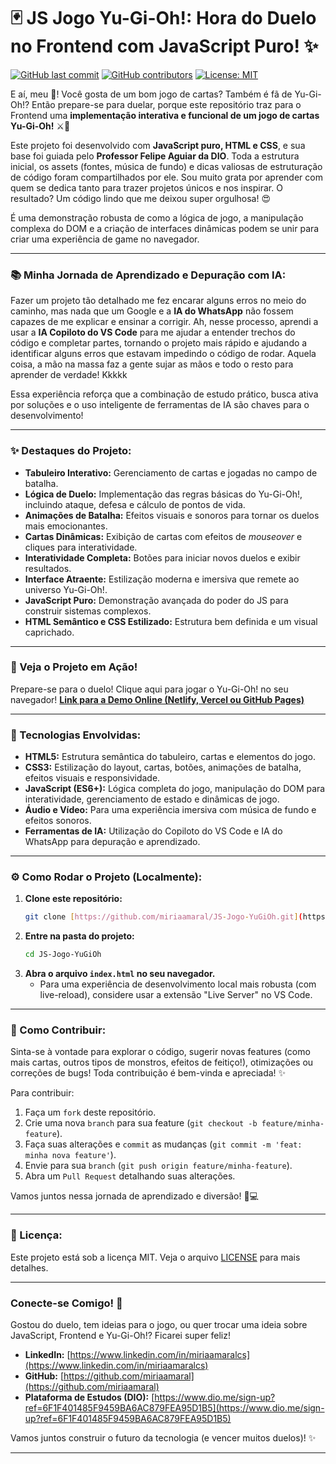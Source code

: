# 🃏 JS Jogo Yu-Gi-Oh!: Hora do Duelo no Frontend com JavaScript Puro! ✨

[![GitHub last commit](https://img.shields.io/github/last-commit/miriaamaral/JS-Jogo-YuGiOh)](https://github.com/miriaamaral/JS-Jogo-YuGiOh/commits/main)
[![GitHub contributors](https://img.shields.io/github/contributors/miriaamaral/JS-Jogo-YuGiOh)](https://github.com/miriaamaral/JS-Jogo-YuGiOh/graphs/contributors)
[![License: MIT](https://img.shields.io/badge/License-MIT-yellow.svg)](https://opensource.org/licenses/MIT)

E aí, meu 🐙! Você gosta de um bom jogo de cartas? Também é fã de Yu-Gi-Oh!? Então prepare-se para duelar, porque este repositório traz para o Frontend uma **implementação interativa e funcional de um jogo de cartas Yu-Gi-Oh!** ⚔️🐉

Este projeto foi desenvolvido com **JavaScript puro, HTML e CSS**, e sua base foi guiada pelo **Professor Felipe Aguiar da DIO**. Toda a estrutura inicial, os assets (fontes, música de fundo) e dicas valiosas de estruturação de código foram compartilhados por ele. Sou muito grata por aprender com quem se dedica tanto para trazer projetos únicos e nos inspirar. O resultado? Um código lindo que me deixou super orgulhosa! 😍

É uma demonstração robusta de como a lógica de jogo, a manipulação complexa do DOM e a criação de interfaces dinâmicas podem se unir para criar uma experiência de game no navegador.

---

### **📚 Minha Jornada de Aprendizado e Depuração com IA:**

Fazer um projeto tão detalhado me fez encarar alguns erros no meio do caminho, mas nada que um Google e a **IA do WhatsApp** não fossem capazes de me explicar e ensinar a corrigir. Ah, nesse processo, aprendi a usar a **IA Copiloto do VS Code** para me ajudar a entender trechos do código e completar partes, tornando o projeto mais rápido e ajudando a identificar alguns erros que estavam impedindo o código de rodar. Aquela coisa, a mão na massa faz a gente sujar as mãos e todo o resto para aprender de verdade! Kkkkk

Essa experiência reforça que a combinação de estudo prático, busca ativa por soluções e o uso inteligente de ferramentas de IA são chaves para o desenvolvimento!

---

### **✨ Destaques do Projeto:**

* **Tabuleiro Interativo:** Gerenciamento de cartas e jogadas no campo de batalha.
* **Lógica de Duelo:** Implementação das regras básicas do Yu-Gi-Oh!, incluindo ataque, defesa e cálculo de pontos de vida.
* **Animações de Batalha:** Efeitos visuais e sonoros para tornar os duelos mais emocionantes.
* **Cartas Dinâmicas:** Exibição de cartas com efeitos de *mouseover* e cliques para interatividade.
* **Interatividade Completa:** Botões para iniciar novos duelos e exibir resultados.
* **Interface Atraente:** Estilização moderna e imersiva que remete ao universo Yu-Gi-Oh!.
* **JavaScript Puro:** Demonstração avançada do poder do JS para construir sistemas complexos.
* **HTML Semântico e CSS Estilizado:** Estrutura bem definida e um visual caprichado.

---

### **🎥 Veja o Projeto em Ação!**

Prepare-se para o duelo! Clique aqui para jogar o Yu-Gi-Oh! no seu navegador!
[**Link para a Demo Online (Netlify, Vercel ou GitHub Pages)**](https://[SEU_LINK_DE_DEMO_AQUI].com)


---

### **🚀 Tecnologias Envolvidas:**

* **HTML5:** Estrutura semântica do tabuleiro, cartas e elementos do jogo.
* **CSS3:** Estilização do layout, cartas, botões, animações de batalha, efeitos visuais e responsividade.
* **JavaScript (ES6+):** Lógica completa do jogo, manipulação do DOM para interatividade, gerenciamento de estado e dinâmicas de jogo.
* **Áudio e Vídeo:** Para uma experiência imersiva com música de fundo e efeitos sonoros.
* **Ferramentas de IA:** Utilização do Copiloto do VS Code e IA do WhatsApp para depuração e aprendizado.

---

### **⚙️ Como Rodar o Projeto (Localmente):**

1.  **Clone este repositório:**
    ```bash
    git clone [https://github.com/miriaamaral/JS-Jogo-YuGiOh.git](https://github.com/miriaamaral/JS-Jogo-YuGiOh.git)
    ```
2.  **Entre na pasta do projeto:**
    ```bash
    cd JS-Jogo-YuGiOh
    ```
3.  **Abra o arquivo `index.html` no seu navegador.**
    * Para uma experiência de desenvolvimento local mais robusta (com live-reload), considere usar a extensão "Live Server" no VS Code.

---

### **🤝 Como Contribuir:**

Sinta-se à vontade para explorar o código, sugerir novas features (como mais cartas, outros tipos de monstros, efeitos de feitiço!), otimizações ou correções de bugs! Toda contribuição é bem-vinda e apreciada! ✨

Para contribuir:

1.  Faça um `fork` deste repositório.
2.  Crie uma nova `branch` para sua feature (`git checkout -b feature/minha-feature`).
3.  Faça suas alterações e `commit` as mudanças (`git commit -m 'feat: minha nova feature'`).
4.  Envie para sua `branch` (`git push origin feature/minha-feature`).
5.  Abra um `Pull Request` detalhando suas alterações.

Vamos juntos nessa jornada de aprendizado e diversão! 🚀💻

---

### **📝 Licença:**

Este projeto está sob a licença MIT. Veja o arquivo [LICENSE](LICENSE) para mais detalhes.

---

### **Conecte-se Comigo! 👋**

Gostou do duelo, tem ideias para o jogo, ou quer trocar uma ideia sobre JavaScript, Frontend e Yu-Gi-Oh!? Ficarei super feliz!

* **LinkedIn:** [https://www.linkedin.com/in/miriaamaralcs](https://www.linkedin.com/in/miriaamaralcs)
* **GitHub:** [https://github.com/miriaamaral](https://github.com/miriaamaral)
* **Plataforma de Estudos (DIO):** [https://www.dio.me/sign-up?ref=6F1F401485F9459BA6AC879FEA95D1B5](https://www.dio.me/sign-up?ref=6F1F401485F9459BA6AC879FEA95D1B5)

Vamos juntos construir o futuro da tecnologia (e vencer muitos duelos)! ✨

---
